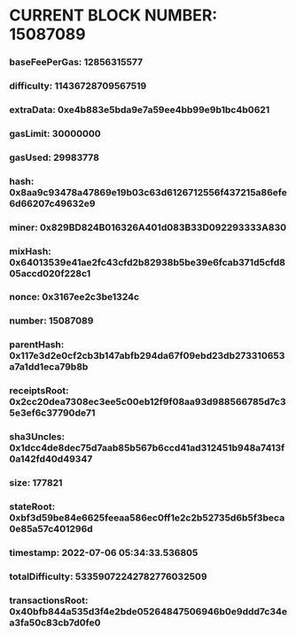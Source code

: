 # CURRENT BLOCK NUMBER: 15087089

### baseFeePerGas: 12856315577
### difficulty: 11436728709567519
### extraData: 0xe4b883e5bda9e7a59ee4bb99e9b1bc4b0621
### gasLimit: 30000000
### gasUsed: 29983778
### hash: 0x8aa9c93478a47869e19b03c63d6126712556f437215a86efe6d66207c49632e9
### miner: 0x829BD824B016326A401d083B33D092293333A830
### mixHash: 0x64013539e41ae2fc43cfd2b82938b5be39e6fcab371d5cfd805accd020f228c1
### nonce: 0x3167ee2c3be1324c
### number: 15087089
### parentHash: 0x117e3d2e0cf2cb3b147abfb294da67f09ebd23db273310653a7a1dd1eca79b8b
### receiptsRoot: 0x2cc20dea7308ec3ee5c00eb12f9f08aa93d988566785d7c35e3ef6c37790de71
### sha3Uncles: 0x1dcc4de8dec75d7aab85b567b6ccd41ad312451b948a7413f0a142fd40d49347
### size: 177821
### stateRoot: 0xbf3d59be84e6625feeaa586ec0ff1e2c2b52735d6b5f3beca0e85a57c401296d
### timestamp: 2022-07-06 05:34:33.536805
### totalDifficulty: 53359072242782776032509
### transactionsRoot: 0x40bfb844a535d3f4e2bde05264847506946b0e9ddd7c34ea3fa50c83cb7d0fe0
